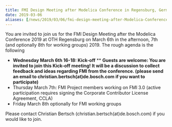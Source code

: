 ```yaml
---
title: FMI Design Meeting after Modelica Conference in Regensburg, Germany
date: 2019-03-06
aliases: [/news/2019/03/06/fmi-design-meeting-after-Modelica-Conference-Regensburg.html]
---
```

You are invited to join us for the FMI Design Meeting after the Modelica Conference 2019 at OTH Regensburg on March 6th in the
afternoon, 7th (and optionally 8th for working groups) 2019. The rough agenda is the following

* __Wednesday March 6th  16-18: Kick-off__
** __Guests are welcome: You are invited to join this Kick-off meeting!
It will be a discussion to collect feedback and ideas regarding FMI from the conference.
(please send an email to christian.bertsch(at)de.bosch.com if you want to participate)__
* Thursday March 7th: FMI Project members working on FMI 3.0 (active participation requires signing the Corporate Contributor License Agreement, CCLA)
* Friday March 8th optionally for FMI working groups

Please contact Christian Bertsch (christian.bertsch(at)de.bosch.com) if you would like to join.
